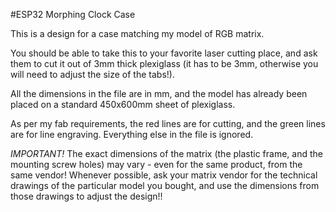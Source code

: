 #ESP32 Morphing Clock Case

This is a design for a case matching my model of RGB matrix.

You should be able to take this to your favorite laser cutting place, and ask them to cut it out of 3mm thick plexiglass (it has to be 3mm, otherwise you will need to adjust the size of the tabs!).

All the dimensions in the file are in mm, and the model has already been placed on a standard 450x600mm sheet of plexiglass.

As per my fab requirements, the red lines are for cutting, and the green lines are for line engraving. Everything else in the file is ignored.

*IMPORTANT!*
The exact dimensions of the matrix (the plastic frame, and the mounting screw holes) may vary - even for the same product, from the same vendor! Whenever possible, ask your matrix vendor for the technical drawings of the particular model you bought, and use the dimensions from those drawings to adjust the design!!

